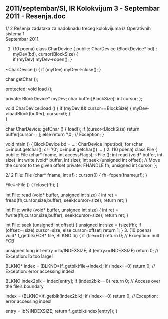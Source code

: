 2011/septembar/SI, IR Kolokvijum 3 - Septembar 2011 - Resenja.doc
--------------------------------------------------------------------------------


1/  2 
Rešenja zadataka za nadoknadu trećeg kolokvijuma 
iz  Operativnih sistema 1  
Septembar 2011. 
1. (10 poena) 
class CharDevice { 
public: 
  CharDevice (BlockDevice* bd) : myDev(bd), cursor(BlockSize) {  
    if (myDev) myDev->open(); 
  }   
 
 ~CharDevice () { if (myDev) myDev->close(); } 
 
  char getChar (); 
 
protected: 
  void load (); 
 
private: 
  BlockDevice* myDev; 
  char buffer[BlockSize]; 
  int cursor; 
}; 
 
void CharDevice::load () { 
  if (myDev && cursor==BlockSize) { 
    myDev->loadBlock(buffer); 
    cursor=0; 
  }   
} 
 
char CharDevice::getChar () { 
  load(); 
  if (cursor<BlockSize) return buffer[cursor++]; 
  else return ’\0’; // Exception; 
} 
 
void main () { 
  BlockDevice bd = ...; 
  CharDevice input(bd); 
  for (char c=input.getchar(); c!=’\0’; c=input.getchar()) 
    ... 
} 
2. (10 poena) 
class File { 
public: 
  File (char* fname, int accessFlags); 
 ~File (); 
  int read (void* buffer, int size); 
  int write (void* buffer, int size); 
  int seek (unsigned int offset); // Move the cursor to the given offset 
private: 
  FHANDLE fh; 
  unsigned int cursor; 
}; 

2/  2 
File::File (char* fname, int af) : cursor(0) { 
  fh=fopen(fname,af); 
} 
 
File::~File () { fclose(fh); } 
 
int File::read (void* buffer, unsigned int size) { 
  int ret = fread(fh,cursor,size,buffer); 
  seek(cursor+size); 
  return ret; 
} 
 
int File::write (void* buffer, unsigned int size) { 
  int ret = fwrite(fh,cursor,size,buffer); 
  seek(cursor+size); 
  return ret; 
} 
 
int File::seek (unsigned int offset) { 
  unsigned int size = fsize(fh); 
  if (offset>=size) cursor=size; 
  else cursor=offset; 
  return 1; 
} 
3. (10 poena) 
void* f_getblk(FCB* file, BLKNO lb) { 
  if (file==0) return 0; // Exception: null FCB 
 
  unsigned long int entry = lb/INDEXSIZE; 
  if (entry>=INDEXSIZE) return 0; // Exception: lb too large! 
 
  BLKNO* index = (BLKNO*)f_getblk(file->index); 
  if (index==0) return 0; // Exception: error accessing index! 
 
  BLKNO index2blk = index[entry]; 
  if (index2blk==0) return 0;  // Access over the file’s boundary 
 
  index = (BLKNO*)f_getblk(index2blk); 
  if (index==0) return 0; // Exception: error accessing index! 
 
  entry = lb%INDEXSIZE; 
  return f_getblk(index[entry]); 
} 
 